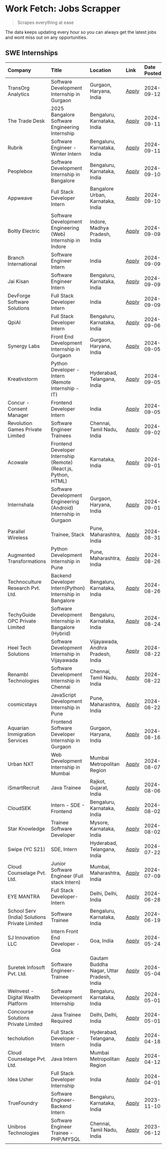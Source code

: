 # Work Fetch: Jobs Scrapper
> Scrapes everything at ease

The data keeps updating every hour so you can always get the latest jobs and wont miss out on any opportunities.

## SWE Internships
<!--START_SECTION:workfetch-->
| Company                                       | Title                                                            | Location                                  | Link                                                                                                                                                                                                                                                                                            | Date Posted   |
|:----------------------------------------------|:-----------------------------------------------------------------|:------------------------------------------|:------------------------------------------------------------------------------------------------------------------------------------------------------------------------------------------------------------------------------------------------------------------------------------------------|:--------------|
| TransOrg Analytics                            | Software Development Internship in Gurgaon                       | Gurgaon, Haryana, India                   | [Apply](https://in.linkedin.com/jobs/view/software-development-internship-in-gurgaon-at-transorg-analytics-4024791052?position=45&pageNum=0&refId=ztjdadc%2FSTEDQ9CB8Fimbw%3D%3D&trackingId=QbypZaFFV91zh7crKRf%2Fvw%3D%3D&trk=public_jobs_jserp-result_search-card)                            | 2024-09-12    |
| The Trade Desk                                | 2025 Bangalore Software Engineering Internship                   | Bengaluru, Karnataka, India               | [Apply](https://in.linkedin.com/jobs/view/2025-bangalore-software-engineering-internship-at-the-trade-desk-3987456531?position=5&pageNum=0&refId=ztjdadc%2FSTEDQ9CB8Fimbw%3D%3D&trackingId=iievmYmGVjsTKowqKK6mCQ%3D%3D&trk=public_jobs_jserp-result_search-card)                               | 2024-09-11    |
| Rubrik                                        | Software Engineer - Winter Intern                                | Bengaluru, Karnataka, India               | [Apply](https://in.linkedin.com/jobs/view/software-engineer-winter-intern-at-rubrik-4006567784?position=10&pageNum=0&refId=ztjdadc%2FSTEDQ9CB8Fimbw%3D%3D&trackingId=YUG3qptsDMmb1gwyOC%2FU7w%3D%3D&trk=public_jobs_jserp-result_search-card)                                                   | 2024-09-11    |
| Peoplebox                                     | Software Development Internship in Bangalore                     | Bengaluru, Karnataka, India               | [Apply](https://in.linkedin.com/jobs/view/software-development-internship-in-bangalore-at-peoplebox-4022411601?position=8&pageNum=0&refId=ztjdadc%2FSTEDQ9CB8Fimbw%3D%3D&trackingId=oNRC0fmXbEEXWDNN0N4TSA%3D%3D&trk=public_jobs_jserp-result_search-card)                                      | 2024-09-10    |
| Appweave                                      | Full Stack Developer Intern                                      | Bangalore Urban, Karnataka, India         | [Apply](https://in.linkedin.com/jobs/view/full-stack-developer-intern-at-appweave-4015398930?position=55&pageNum=0&refId=ztjdadc%2FSTEDQ9CB8Fimbw%3D%3D&trackingId=S1bjuCtkYDbgt1UqnhFx3A%3D%3D&trk=public_jobs_jserp-result_search-card)                                                       | 2024-09-10    |
| Boltly Electric                               | Software Development Engineering (Web) Internship in Indore      | Indore, Madhya Pradesh, India             | [Apply](https://in.linkedin.com/jobs/view/software-development-engineering-web-internship-in-indore-at-boltly-electric-4021686267?position=9&pageNum=0&refId=ztjdadc%2FSTEDQ9CB8Fimbw%3D%3D&trackingId=hDhrlAB1kytqwLxr%2B%2FPo4A%3D%3D&trk=public_jobs_jserp-result_search-card)               | 2024-09-09    |
| Branch International                          | Software Engineer Intern                                         | India                                     | [Apply](https://in.linkedin.com/jobs/view/software-engineer-intern-at-branch-international-3360513601?position=23&pageNum=0&refId=ztjdadc%2FSTEDQ9CB8Fimbw%3D%3D&trackingId=M%2F47SUHkeRcopE1BgThpNg%3D%3D&trk=public_jobs_jserp-result_search-card)                                            | 2024-09-09    |
| Jai Kisan                                     | Software Engineer Intern                                         | Bengaluru, Karnataka, India               | [Apply](https://in.linkedin.com/jobs/view/software-engineer-intern-at-jai-kisan-4024075360?position=34&pageNum=0&refId=ztjdadc%2FSTEDQ9CB8Fimbw%3D%3D&trackingId=X9sevnGyoID7NKygz%2B0qlg%3D%3D&trk=public_jobs_jserp-result_search-card)                                                       | 2024-09-09    |
| DevForge Software Solutions                   | Full Stack Developer Intern                                      | India                                     | [Apply](https://in.linkedin.com/jobs/view/full-stack-developer-intern-at-devforge-software-solutions-4020432958?position=42&pageNum=0&refId=ztjdadc%2FSTEDQ9CB8Fimbw%3D%3D&trackingId=8SUHSbEPRI0T%2Bz%2B6OshI7A%3D%3D&trk=public_jobs_jserp-result_search-card)                                | 2024-09-09    |
| QpiAI                                         | Full Stack Developer Intern                                      | Bengaluru, Karnataka, India               | [Apply](https://in.linkedin.com/jobs/view/full-stack-developer-intern-at-qpiai-4017395346?position=57&pageNum=0&refId=ztjdadc%2FSTEDQ9CB8Fimbw%3D%3D&trackingId=ZXQnq%2FS4TYfJOrydCaooMQ%3D%3D&trk=public_jobs_jserp-result_search-card)                                                        | 2024-09-06    |
| Synergy Labs                                  | Front End Development Internship in Gurgaon                      | Gurgaon, Haryana, India                   | [Apply](https://in.linkedin.com/jobs/view/front-end-development-internship-in-gurgaon-at-synergy-labs-4018742698?position=30&pageNum=0&refId=ztjdadc%2FSTEDQ9CB8Fimbw%3D%3D&trackingId=73HaRnBtcTBa6Lw5HAIZJg%3D%3D&trk=public_jobs_jserp-result_search-card)                                   | 2024-09-05    |
| Kreativstorm                                  | Python Developer - Intern (Remote Internship - IT)               | Hyderabad, Telangana, India               | [Apply](https://in.linkedin.com/jobs/view/python-developer-intern-remote-internship-it-at-kreativstorm-4018537919?position=44&pageNum=0&refId=ztjdadc%2FSTEDQ9CB8Fimbw%3D%3D&trackingId=r%2FABrMx%2BOGjMgBZvcgFyyA%3D%3D&trk=public_jobs_jserp-result_search-card)                              | 2024-09-05    |
| Concur - Consent Manager                      | Frontend Developer Intern                                        | India                                     | [Apply](https://in.linkedin.com/jobs/view/frontend-developer-intern-at-concur-consent-manager-4016878382?position=51&pageNum=0&refId=ztjdadc%2FSTEDQ9CB8Fimbw%3D%3D&trackingId=zuflCJX3P6Bgj1G24ofrgg%3D%3D&trk=public_jobs_jserp-result_search-card)                                           | 2024-09-05    |
| Revolution Games Private Limited              | Software Engineer Trainees                                       | Chennai, Tamil Nadu, India                | [Apply](https://in.linkedin.com/jobs/view/software-engineer-trainees-at-revolution-games-private-limited-4015912927?position=43&pageNum=0&refId=ztjdadc%2FSTEDQ9CB8Fimbw%3D%3D&trackingId=tZkt9e%2BFISuGUxDOG89WBw%3D%3D&trk=public_jobs_jserp-result_search-card)                              | 2024-09-02    |
| Acowale                                       | Frontend Developer Internship (Remote) (React.js, Python, HTML)  | Karnataka, India                          | [Apply](https://in.linkedin.com/jobs/view/frontend-developer-internship-remote-react-js-python-html-at-acowale-4014663920?position=2&pageNum=0&refId=ztjdadc%2FSTEDQ9CB8Fimbw%3D%3D&trackingId=ZcEJNWpfTU4pW4ybc%2BmYOQ%3D%3D&trk=public_jobs_jserp-result_search-card)                         | 2024-09-01    |
| Internshala                                   | Software Development Engineering (Android) Internship in Gurgaon | Gurgaon, Haryana, India                   | [Apply](https://in.linkedin.com/jobs/view/software-development-engineering-android-internship-in-gurgaon-at-internshala-4015471580?position=6&pageNum=0&refId=ztjdadc%2FSTEDQ9CB8Fimbw%3D%3D&trackingId=H4cGyUpo6omkBQiHt4k42A%3D%3D&trk=public_jobs_jserp-result_search-card)                  | 2024-09-01    |
| Parallel Wireless                             | Trainee, Stack                                                   | Pune, Maharashtra, India                  | [Apply](https://in.linkedin.com/jobs/view/trainee-stack-at-parallel-wireless-3905689841?position=50&pageNum=0&refId=ztjdadc%2FSTEDQ9CB8Fimbw%3D%3D&trackingId=XKtRWpBn5ponnRkmKbJyFw%3D%3D&trk=public_jobs_jserp-result_search-card)                                                            | 2024-08-31    |
| Augmented Transformations                     | Python Development Internship in Pune                            | Pune, Maharashtra, India                  | [Apply](https://in.linkedin.com/jobs/view/python-development-internship-in-pune-at-augmented-transformations-4010741884?position=17&pageNum=0&refId=ztjdadc%2FSTEDQ9CB8Fimbw%3D%3D&trackingId=akjqfLW77s%2BgKOV%2FV%2BjxDg%3D%3D&trk=public_jobs_jserp-result_search-card)                      | 2024-08-26    |
| Technoculture Research Pvt. Ltd.              | Backend Developer Intern(Python) Internship in Bangalore         | Bengaluru, Karnataka, India               | [Apply](https://in.linkedin.com/jobs/view/backend-developer-intern-python-internship-in-bangalore-at-technoculture-research-pvt-ltd-4010744714?position=35&pageNum=0&refId=ztjdadc%2FSTEDQ9CB8Fimbw%3D%3D&trackingId=Gr4Dv3quicTB%2Bo7VKQL%2FiQ%3D%3D&trk=public_jobs_jserp-result_search-card) | 2024-08-26    |
| TechyGuide OPC Private Limited                | Software Development Internship in Bangalore (Hybrid)            | Bengaluru, Karnataka, India               | [Apply](https://in.linkedin.com/jobs/view/software-development-internship-in-bangalore-hybrid-at-techyguide-opc-private-limited-4009591646?position=40&pageNum=0&refId=ztjdadc%2FSTEDQ9CB8Fimbw%3D%3D&trackingId=ht7Y%2F2xVRqAZzagSWdcEMQ%3D%3D&trk=public_jobs_jserp-result_search-card)       | 2024-08-24    |
| Heel Tech Solutions                           | Software Development Internship in Vijayawada                    | Vijayawada, Andhra Pradesh, India         | [Apply](https://in.linkedin.com/jobs/view/software-development-internship-in-vijayawada-at-heel-tech-solutions-4007906692?position=24&pageNum=0&refId=ztjdadc%2FSTEDQ9CB8Fimbw%3D%3D&trackingId=vTbapg4N%2F53dTOEgm4ivWg%3D%3D&trk=public_jobs_jserp-result_search-card)                        | 2024-08-22    |
| Renambl Technologies                          | Software Development Internship in Chennai                       | Chennai, Tamil Nadu, India                | [Apply](https://in.linkedin.com/jobs/view/software-development-internship-in-chennai-at-renambl-technologies-4007910299?position=27&pageNum=0&refId=ztjdadc%2FSTEDQ9CB8Fimbw%3D%3D&trackingId=%2FrQYqsjhbnKdkZedCVGp%2BA%3D%3D&trk=public_jobs_jserp-result_search-card)                        | 2024-08-22    |
| cosmicstays                                   | JavaScript Development Internship in Pune                        | Pune, Maharashtra, India                  | [Apply](https://in.linkedin.com/jobs/view/javascript-development-internship-in-pune-at-cosmicstays-4007904825?position=46&pageNum=0&refId=ztjdadc%2FSTEDQ9CB8Fimbw%3D%3D&trackingId=ua0D9X4PzYErFedUap4%2FYA%3D%3D&trk=public_jobs_jserp-result_search-card)                                    | 2024-08-22    |
| Aquarian Immigration Services                 | Frontend Software Developer Internship in Gurgaon                | Gurgaon, Haryana, India                   | [Apply](https://in.linkedin.com/jobs/view/frontend-software-developer-internship-in-gurgaon-at-aquarian-immigration-services-4003119832?position=58&pageNum=0&refId=ztjdadc%2FSTEDQ9CB8Fimbw%3D%3D&trackingId=dafkC7NPCk5TV32nXHSJGw%3D%3D&trk=public_jobs_jserp-result_search-card)            | 2024-08-16    |
| Urban NXT                                     | Web Development Internship in Mumbai                             | Mumbai Metropolitan Region                | [Apply](https://in.linkedin.com/jobs/view/web-development-internship-in-mumbai-at-urban-nxt-3995561641?position=60&pageNum=0&refId=ztjdadc%2FSTEDQ9CB8Fimbw%3D%3D&trackingId=e%2BxV7WRDpWV5J1pFxLc0Xw%3D%3D&trk=public_jobs_jserp-result_search-card)                                           | 2024-08-07    |
| iSmartRecruit                                 | Java Trainee                                                     | Rajkot, Gujarat, India                    | [Apply](https://in.linkedin.com/jobs/view/java-trainee-at-ismartrecruit-3992301825?position=26&pageNum=0&refId=ztjdadc%2FSTEDQ9CB8Fimbw%3D%3D&trackingId=I1nUiKu52PE%2FhfN97stCKQ%3D%3D&trk=public_jobs_jserp-result_search-card)                                                               | 2024-08-06    |
| CloudSEK                                      | Intern - SDE - Frontend                                          | Bengaluru, Karnataka, India               | [Apply](https://in.linkedin.com/jobs/view/intern-sde-frontend-at-cloudsek-3991574495?position=19&pageNum=0&refId=ztjdadc%2FSTEDQ9CB8Fimbw%3D%3D&trackingId=Aicej07jN5EutgztIW61BA%3D%3D&trk=public_jobs_jserp-result_search-card)                                                               | 2024-08-02    |
| Star Knowledge                                | Trainee Software Developer                                       | Mysore, Karnataka, India                  | [Apply](https://in.linkedin.com/jobs/view/trainee-software-developer-at-star-knowledge-3991516161?position=52&pageNum=0&refId=ztjdadc%2FSTEDQ9CB8Fimbw%3D%3D&trackingId=ibTJJz9MLBxezbCeJYeC%2Fg%3D%3D&trk=public_jobs_jserp-result_search-card)                                                | 2024-08-02    |
| Swipe (YC S21)                                | SDE, Intern                                                      | Hyderabad, Telangana, India               | [Apply](https://in.linkedin.com/jobs/view/sde-intern-at-swipe-yc-s21-3980368092?position=53&pageNum=0&refId=ztjdadc%2FSTEDQ9CB8Fimbw%3D%3D&trackingId=cPIbGKyXU%2Foi9jJJTbYkCA%3D%3D&trk=public_jobs_jserp-result_search-card)                                                                  | 2024-07-22    |
| Cloud Counselage Pvt. Ltd.                    | Junior Software Engineer (Full stack Intern)                     | Mumbai, Maharashtra, India                | [Apply](https://in.linkedin.com/jobs/view/junior-software-engineer-full-stack-intern-at-cloud-counselage-pvt-ltd-3967725851?position=15&pageNum=0&refId=ztjdadc%2FSTEDQ9CB8Fimbw%3D%3D&trackingId=aAZ7JUKXee9DndHZ9sVsvQ%3D%3D&trk=public_jobs_jserp-result_search-card)                        | 2024-07-09    |
| EYE MANTRA                                    | Full Stack Developer- Intern                                     | Delhi, Delhi, India                       | [Apply](https://in.linkedin.com/jobs/view/full-stack-developer-intern-at-eye-mantra-3960988037?position=49&pageNum=0&refId=ztjdadc%2FSTEDQ9CB8Fimbw%3D%3D&trackingId=%2Fi8U8zk%2FUrOfkK%2BJmebRGQ%3D%3D&trk=public_jobs_jserp-result_search-card)                                               | 2024-06-28    |
| School Serv (India) Solutions Private Limited | Software Trainee                                                 | Bengaluru, Karnataka, India               | [Apply](https://in.linkedin.com/jobs/view/software-trainee-at-school-serv-india-solutions-private-limited-3953917603?position=21&pageNum=0&refId=ztjdadc%2FSTEDQ9CB8Fimbw%3D%3D&trackingId=%2B9Ue5waNXEs4ifgvIAOYSw%3D%3D&trk=public_jobs_jserp-result_search-card)                             | 2024-06-19    |
| SJ Innovation LLC                             | Intern Front End Developer - Goa                                 | Goa, India                                | [Apply](https://in.linkedin.com/jobs/view/intern-front-end-developer-goa-at-sj-innovation-llc-3931678611?position=12&pageNum=0&refId=ztjdadc%2FSTEDQ9CB8Fimbw%3D%3D&trackingId=xNf1woccirO5cOdtzrftEw%3D%3D&trk=public_jobs_jserp-result_search-card)                                           | 2024-05-24    |
| Suretek Infosoft Pvt. Ltd.                    | Software Engineer-Trainee                                        | Gautam Buddha Nagar, Uttar Pradesh, India | [Apply](https://in.linkedin.com/jobs/view/software-engineer-trainee-at-suretek-infosoft-pvt-ltd-3916999948?position=37&pageNum=0&refId=ztjdadc%2FSTEDQ9CB8Fimbw%3D%3D&trackingId=kuX804q8r8%2BNxL%2FiLGVk4A%3D%3D&trk=public_jobs_jserp-result_search-card)                                     | 2024-05-04    |
| WeInvest - Digital Wealth Platform            | Software Development Internship                                  | Bengaluru, Karnataka, India               | [Apply](https://in.linkedin.com/jobs/view/software-development-internship-at-weinvest-digital-wealth-platform-3912867225?position=3&pageNum=0&refId=ztjdadc%2FSTEDQ9CB8Fimbw%3D%3D&trackingId=97V7PAnksduG32WNAW%2BQoA%3D%3D&trk=public_jobs_jserp-result_search-card)                          | 2024-05-01    |
| Concourse Solutions Private Limited           | Java Trainee Required                                            | Delhi, Delhi, India                       | [Apply](https://in.linkedin.com/jobs/view/java-trainee-required-at-concourse-solutions-private-limited-3912869388?position=11&pageNum=0&refId=ztjdadc%2FSTEDQ9CB8Fimbw%3D%3D&trackingId=%2F1kL0piGQMhgxD1SdOrzfg%3D%3D&trk=public_jobs_jserp-result_search-card)                                | 2024-05-01    |
| techolution                                   | Full Stack Developer - Intern                                    | Hyderabad, Telangana, India               | [Apply](https://in.linkedin.com/jobs/view/full-stack-developer-intern-at-techolution-3904814977?position=59&pageNum=0&refId=ztjdadc%2FSTEDQ9CB8Fimbw%3D%3D&trackingId=ybwTsYQ2mwWKT28LUc8Ehg%3D%3D&trk=public_jobs_jserp-result_search-card)                                                    | 2024-04-18    |
| Cloud Counselage Pvt. Ltd.                    | Java Intern                                                      | Mumbai Metropolitan Region                | [Apply](https://in.linkedin.com/jobs/view/java-intern-at-cloud-counselage-pvt-ltd-3896025667?position=38&pageNum=0&refId=ztjdadc%2FSTEDQ9CB8Fimbw%3D%3D&trackingId=hcMpoPSFHvoyNEvw5%2B3%2FXw%3D%3D&trk=public_jobs_jserp-result_search-card)                                                   | 2024-04-12    |
| Idea Usher                                    | Full Stack Developer Internship                                  | India                                     | [Apply](https://in.linkedin.com/jobs/view/full-stack-developer-internship-at-idea-usher-3879565540?position=22&pageNum=0&refId=ztjdadc%2FSTEDQ9CB8Fimbw%3D%3D&trackingId=1NjW7CHlbva0wC3zX6E5Jw%3D%3D&trk=public_jobs_jserp-result_search-card)                                                 | 2024-04-01    |
| TrueFoundry                                   | Software Engineer-Backend Intern                                 | Bengaluru, Karnataka, India               | [Apply](https://in.linkedin.com/jobs/view/software-engineer-backend-intern-at-truefoundry-3779508170?position=39&pageNum=0&refId=ztjdadc%2FSTEDQ9CB8Fimbw%3D%3D&trackingId=jlOKFhdgPpunXTZE1YZAXg%3D%3D&trk=public_jobs_jserp-result_search-card)                                               | 2023-11-10    |
| Unibros Technologies                          | Software Engineer Trainee - PHP/MYSQL                            | Chennai, Tamil Nadu, India                | [Apply](https://in.linkedin.com/jobs/view/software-engineer-trainee-php-mysql-at-unibros-technologies-3656599241?position=48&pageNum=0&refId=ztjdadc%2FSTEDQ9CB8Fimbw%3D%3D&trackingId=qfAIG2ZJo6%2B7Pa1y2ct5VQ%3D%3D&trk=public_jobs_jserp-result_search-card)                                 | 2023-06-12    |
<!--END_SECTION:workfetch-->
